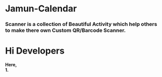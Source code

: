 <h1><b>Jamun-Calendar</b></h1>
<h3>Scanner is a collection of Beautiful Activity which help others to make there own Custom QR/Barcode Scanner.
<br>
<h1><b>Hi Developers</b></h1>
<b>Here,</b><br>
  <b>1.</b>
  
  
